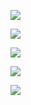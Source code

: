 ![](../../Data/Models/ObjectDetection/YoloV5/0.png)

![](../../Data/Models/ObjectDetection/YoloV5/1.jpg)

![](../../Data/Models/ObjectDetection/YoloV5/2.jpg)

![](../../Data/Models/ObjectDetection/YoloV5/3.jpg)

![](../../Data/Models/ObjectDetection/YoloV5/4.jpg)

